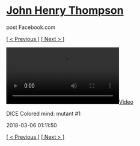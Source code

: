 # [John Henry Thompson](../README.md)
post Facebook.com

[[ < Previous ]](2018-03-06-3.md) [[ Next > ]](2018-03-04-1.md)

[![](../media/2018-03-06/DICE-Colored-mind-mutant-1.mp4)](../README.md)

DICE Colored mind: mutant #1

2018-03-06 01:11:50

[[ < Previous ]](2018-03-06-3.md) [[ Next > ]](2018-03-04-1.md)